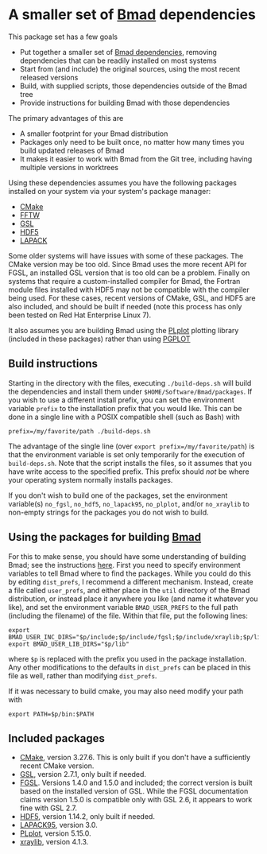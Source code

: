 # A smaller set of [Bmad](https://github.com/bmad-sim/bmad-ecosystem) dependencies
This package set has a few goals
* Put together a smaller set of [Bmad dependencies](https://github.com/bmad-sim/bmad-external-deps), removing dependencies that can be readily installed on most systems
* Start from (and include) the original sources, using the most recent released versions
* Build, with supplied scripts, those dependencies outside of the Bmad tree
* Provide instructions for building Bmad with those dependencies

The primary advantages of this are
* A smaller footprint for your Bmad distribution
* Packages only need to be built once, no matter how many times you build updated releases of Bmad
* It makes it easier to work with Bmad from the Git tree, including having multiple versions in worktrees

Using these dependencies assumes you have the following packages installed on your system via your system's package manager:
* [CMake](https://cmake.org/)
* [FFTW](https://www.fftw.org/)
* [GSL](https://www.gnu.org/software/gsl/)
* [HDF5](https://www.hdfgroup.org/solutions/hdf5/)
* [LAPACK](https://www.netlib.org/lapack/)

Some older systems will have issues with some of these packages. The CMake version may be too old. Since Bmad uses the more recent API for FGSL, an installed GSL version that is too old can be a problem. Finally on systems that require a custom-installed compiler for Bmad, the Fortran module files installed with HDF5 may not be compatible with the compiler being used. For these cases, recent versions of CMake, GSL, and HDF5 are also included, and should be built if needed (note this process has only been tested on Red Hat Enterprise Linux 7).

It also assumes you are building Bmad using the [PLplot](https://plplot.sourceforge.net/) plotting library (included in these packages) rather than using [PGPLOT](https://sites.astro.caltech.edu/~tjp/pgplot/)
## Build instructions
Starting in the directory with the files, executing `./build-deps.sh` will build the dependencies and install them under `$HOME/Software/Bmad/packages`. If you wish to use a different install prefix, you can set the environment variable `prefix` to the installation prefix that you would like. This can be done in a single line with a POSIX compatible shell (such as Bash) with
```
prefix=/my/favorite/path ./build-deps.sh
```
The advantage of the single line (over `export prefix=/my/favorite/path`) is that the environment variable is set only temporarily for the execution of `build-deps.sh`. Note that the script installs the files, so it assumes that you have write access to the specified prefix. This prefix should _not_ be where your operating system normally installs packages.

If you don't wish to build one of the packages, set the environment variable(s) `no_fgsl`, `no_hdf5`, `no_lapack95`, `no_plplot`, and/or `no_xraylib` to non-empty strings for the packages you do not wish to build.
## Using the packages for building [Bmad](https://github.com/bmad-sim/bmad-ecosystem)
For this to make sense, you should have some understanding of building Bmad; see the instructions [here](https://wiki.classe.cornell.edu/ACC/ACL/OffsiteDoc). First you need to specify environment variables to tell Bmad where to find the packages. While you could do this by editing `dist_prefs`, I recommend a different mechanism. Instead, create a file called `user_prefs`, and either place in the `util` directory of the Bmad distribution, or instead place it anywhere you like (and name it whatever you like), and set the environment variable `BMAD_USER_PREFS` to the full path (including the filename) of the file. Within that file, put the following lines:
```
export BMAD_USER_INC_DIRS="$p/include;$p/include/fgsl;$p/include/xraylib;$p/lib/fortran/modules/lapack95;$p/lib/fortran/modules/plplot"
export BMAD_USER_LIB_DIRS="$p/lib"
```
where `$p` is replaced with the prefix you used in the package installation. Any other modifications to the defaults in `dist_prefs` can be placed in this file as well, rather than modifying `dist_prefs`.

If it was necessary to build cmake, you may also need modify your path with
```
export PATH=$p/bin:$PATH
```
## Included packages
* [CMake](https://cmake.org/), version 3.27.6. This is only built if you don't have a sufficiently recent CMake version.
* [GSL](https://www.gnu.org/software/gsl/), version 2.7.1, only built if needed.
* [FGSL](https://doku.lrz.de/fgsl-a-fortran-interface-to-the-gnu-scientific-library-10746505.html). Versions 1.4.0 and 1.5.0 and included; the correct version is built based on the installed version of GSL. While the FGSL documentation claims version 1.5.0 is compatible only with GSL 2.6, it appears to work fine with GSL 2.7.
* [HDF5](https://www.hdfgroup.org/solutions/hdf5/), version 1.14.2, only built if needed.
* [LAPACK95](https://www.netlib.org/lapack95/), version 3.0.
* [PLplot](https://plplot.sourceforge.net/), version 5.15.0.
* [xraylib](https://github.com/tschoonj/xraylib), version 4.1.3.
